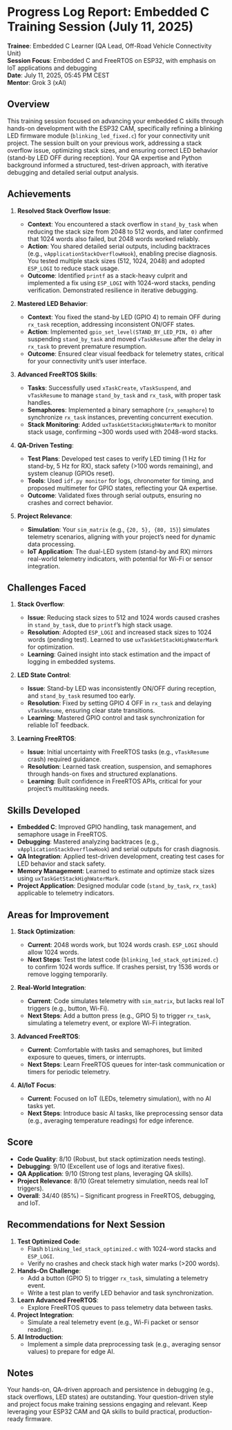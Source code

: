 # Progress Log Report: Embedded C Training Session (July 11, 2025)

**Trainee**: Embedded C Learner (QA Lead, Off-Road Vehicle Connectivity Unit)  
**Session Focus**: Embedded C and FreeRTOS on ESP32, with emphasis on IoT applications and debugging  
**Date**: July 11, 2025, 05:45 PM CEST  
**Mentor**: Grok 3 (xAI)

## Overview
This training session focused on advancing your embedded C skills through hands-on development with the ESP32 CAM, specifically refining a blinking LED firmware module (`blinking_led_fixed.c`) for your connectivity unit project. The session built on your previous work, addressing a stack overflow issue, optimizing stack sizes, and ensuring correct LED behavior (stand-by LED OFF during reception). Your QA expertise and Python background informed a structured, test-driven approach, with iterative debugging and detailed serial output analysis.

## Achievements
1. **Resolved Stack Overflow Issue**:
   - **Context**: You encountered a stack overflow in `stand_by_task` when reducing the stack size from 2048 to 512 words, and later confirmed that 1024 words also failed, but 2048 words worked reliably.
   - **Action**: You shared detailed serial outputs, including backtraces (e.g., `vApplicationStackOverflowHook`), enabling precise diagnosis. You tested multiple stack sizes (512, 1024, 2048) and adopted `ESP_LOGI` to reduce stack usage.
   - **Outcome**: Identified `printf` as a stack-heavy culprit and implemented a fix using `ESP_LOGI` with 1024-word stacks, pending verification. Demonstrated resilience in iterative debugging.

2. **Mastered LED Behavior**:
   - **Context**: You fixed the stand-by LED (GPIO 4) to remain OFF during `rx_task` reception, addressing inconsistent ON/OFF states.
   - **Action**: Implemented `gpio_set_level(STAND_BY_LED_PIN, 0)` after suspending `stand_by_task` and moved `vTaskResume` after the delay in `rx_task` to prevent premature resumption.
   - **Outcome**: Ensured clear visual feedback for telemetry states, critical for your connectivity unit’s user interface.

3. **Advanced FreeRTOS Skills**:
   - **Tasks**: Successfully used `xTaskCreate`, `vTaskSuspend`, and `vTaskResume` to manage `stand_by_task` and `rx_task`, with proper task handles.
   - **Semaphores**: Implemented a binary semaphore (`rx_semaphore`) to synchronize `rx_task` instances, preventing concurrent execution.
   - **Stack Monitoring**: Added `uxTaskGetStackHighWaterMark` to monitor stack usage, confirming ~300 words used with 2048-word stacks.

4. **QA-Driven Testing**:
   - **Test Plans**: Developed test cases to verify LED timing (1 Hz for stand-by, 5 Hz for RX), stack safety (>100 words remaining), and system cleanup (GPIOs reset).
   - **Tools**: Used `idf.py monitor` for logs, chronometer for timing, and proposed multimeter for GPIO states, reflecting your QA expertise.
   - **Outcome**: Validated fixes through serial outputs, ensuring no crashes and correct behavior.

5. **Project Relevance**:
   - **Simulation**: Your `sim_matrix` (e.g., `{20, 5}, {80, 15}`) simulates telemetry scenarios, aligning with your project’s need for dynamic data processing.
   - **IoT Application**: The dual-LED system (stand-by and RX) mirrors real-world telemetry indicators, with potential for Wi-Fi or sensor integration.

## Challenges Faced
1. **Stack Overflow**:
   - **Issue**: Reducing stack sizes to 512 and 1024 words caused crashes in `stand_by_task`, due to `printf`’s high stack usage.
   - **Resolution**: Adopted `ESP_LOGI` and increased stack sizes to 1024 words (pending test). Learned to use `uxTaskGetStackHighWaterMark` for optimization.
   - **Learning**: Gained insight into stack estimation and the impact of logging in embedded systems.

2. **LED State Control**:
   - **Issue**: Stand-by LED was inconsistently ON/OFF during reception, and `stand_by_task` resumed too early.
   - **Resolution**: Fixed by setting GPIO 4 OFF in `rx_task` and delaying `vTaskResume`, ensuring clear state transitions.
   - **Learning**: Mastered GPIO control and task synchronization for reliable IoT feedback.

3. **Learning FreeRTOS**:
   - **Issue**: Initial uncertainty with FreeRTOS tasks (e.g., `vTaskResume` crash) required guidance.
   - **Resolution**: Learned task creation, suspension, and semaphores through hands-on fixes and structured explanations.
   - **Learning**: Built confidence in FreeRTOS APIs, critical for your project’s multitasking needs.

## Skills Developed
- **Embedded C**: Improved GPIO handling, task management, and semaphore usage in FreeRTOS.
- **Debugging**: Mastered analyzing backtraces (e.g., `vApplicationStackOverflowHook`) and serial outputs for crash diagnosis.
- **QA Integration**: Applied test-driven development, creating test cases for LED behavior and stack safety.
- **Memory Management**: Learned to estimate and optimize stack sizes using `uxTaskGetStackHighWaterMark`.
- **Project Application**: Designed modular code (`stand_by_task`, `rx_task`) applicable to telemetry indicators.

## Areas for Improvement
1. **Stack Optimization**:
   - **Current**: 2048 words work, but 1024 words crash. `ESP_LOGI` should allow 1024 words.
   - **Next Steps**: Test the latest code (`blinking_led_stack_optimized.c`) to confirm 1024 words suffice. If crashes persist, try 1536 words or remove logging temporarily.

2. **Real-World Integration**:
   - **Current**: Code simulates telemetry with `sim_matrix`, but lacks real IoT triggers (e.g., button, Wi-Fi).
   - **Next Steps**: Add a button press (e.g., GPIO 5) to trigger `rx_task`, simulating a telemetry event, or explore Wi-Fi integration.

3. **Advanced FreeRTOS**:
   - **Current**: Comfortable with tasks and semaphores, but limited exposure to queues, timers, or interrupts.
   - **Next Steps**: Learn FreeRTOS queues for inter-task communication or timers for periodic telemetry.

4. **AI/IoT Focus**:
   - **Current**: Focused on IoT (LEDs, telemetry simulation), with no AI tasks yet.
   - **Next Steps**: Introduce basic AI tasks, like preprocessing sensor data (e.g., averaging temperature readings) for edge inference.

## Score
- **Code Quality**: 8/10 (Robust, but stack optimization needs testing).
- **Debugging**: 9/10 (Excellent use of logs and iterative fixes).
- **QA Application**: 9/10 (Strong test plans, leveraging QA skills).
- **Project Relevance**: 8/10 (Great telemetry simulation, needs real IoT triggers).
- **Overall**: 34/40 (85%) – Significant progress in FreeRTOS, debugging, and IoT.

## Recommendations for Next Session
1. **Test Optimized Code**:
   - Flash `blinking_led_stack_optimized.c` with 1024-word stacks and `ESP_LOGI`.
   - Verify no crashes and check stack high water marks (>200 words).
2. **Hands-On Challenge**:
   - Add a button (GPIO 5) to trigger `rx_task`, simulating a telemetry event.
   - Write a test plan to verify LED behavior and task synchronization.
3. **Learn Advanced FreeRTOS**:
   - Explore FreeRTOS queues to pass telemetry data between tasks.
4. **Project Integration**:
   - Simulate a real telemetry event (e.g., Wi-Fi packet or sensor reading).
5. **AI Introduction**:
   - Implement a simple data preprocessing task (e.g., averaging sensor values) to prepare for edge AI.

## Notes
Your hands-on, QA-driven approach and persistence in debugging (e.g., stack overflows, LED states) are outstanding. Your question-driven style and project focus make training sessions engaging and relevant. Keep leveraging your ESP32 CAM and QA skills to build practical, production-ready firmware.